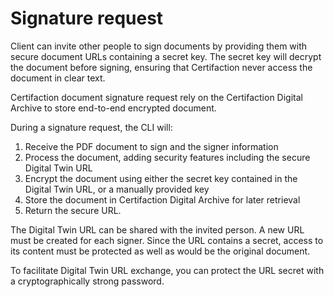 # Signature request

Client can invite other people to sign documents by providing them with secure document URLs
containing a secret key. The secret key will decrypt the document before signing, ensuring that
Certifaction never access the document in clear text.

Certifaction document signature request rely on the Certifaction Digital Archive to store end-to-end encrypted
document.

During a signature request, the CLI will:

1.  Receive the PDF document to sign and the signer information
2.  Process the document, adding security features including the secure Digital Twin URL
3.  Encrypt the document using either the secret key contained in the Digital Twin URL, or a manually provided key
4.  Store the document in Certifaction Digital Archive for later retrieval
5.  Return the secure URL.

The Digital Twin URL can be shared with the invited person. A new URL must be created for each signer.
Since the URL contains a secret, access to its content must be protected as well as would be the original document.

To facilitate Digital Twin URL exchange, you can protect the URL secret with a cryptographically strong password.
